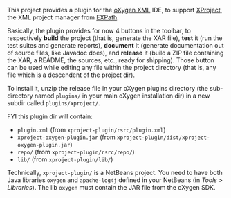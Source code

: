 This project provides a plugin for the [oXygen XML](http://oxygenxml.com/) IDE,
to support [XProject](http://expath.org/modules/xproject/), the XML project
manager from [EXPath](http://expath.org/).

Basically, the plugin provides for now 4 buttons in the toolbar, to
respectively **build** the project (that is, generate the XAR file), **test**
it (run the test suites and generate reports), **document** it (generate
documentation out of source files, like Javadoc does), and **release** it
(build a ZIP file containing the XAR, a README, the sources, etc., ready for
shipping).  Those button can be used while editing any file within the project
directory (that is, any file which is a descendent of the project dir).

To install it, unzip the release file in your oXygen plugins directory (the
sub-directory named `plugins/` in your main oXygen installation dir) in a new
subdir called `plugins/xproject/`.

FYI this plugin dir will contain:

- `plugin.xml` (from `xproject-plugin/rsrc/plugin.xml`)
- `xproject-oxygen-plugin.jar` (from `xproject-plugin/dist/xproject-oxygen-plugin.jar`)
- `repo/` (from `xproject-plugin/rsrc/repo/`)
- `lib/` (from `xproject-plugin/lib/`)

Technically, `xproject-plugin/` is a NetBeans project.  You need to have both
Java libraries `oxygen` and `apache-log4j` defined in your NetBeans (in
*Tools* > *Libraries*).  The lib `oxygen` must contain the JAR file from the
oXygen SDK.
